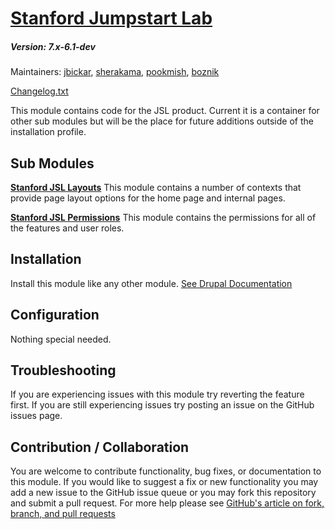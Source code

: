 # [Stanford Jumpstart Lab](https://github.com/SU-SWS/stanford_jumpstart_lab)
##### Version: 7.x-6.1-dev

Maintainers: [jbickar](https://github.com/jbickar), [sherakama](https://github.com/sherakama), [pookmish](https://github.com/pookmish), [boznik](https://github.com/boznik)

[Changelog.txt](CHANGELOG.txt)

This module contains code for the JSL product. Current it is a container for other sub modules but will be the place for future additions outside of the installation profile.


Sub Modules
---

**[Stanford JSL Layouts](modules/stanford_jsl_layouts)**
This module contains a number of contexts that provide page layout options for the home page and internal pages.

**[Stanford JSL Permissions](modules/stanford_jumpstart_lab_permissions)**
This module contains the permissions for all of the features and user roles.

Installation
---

Install this module like any other module. [See Drupal Documentation](https://drupal.org/documentation/install/modules-themes/modules-7)

Configuration
---

Nothing special needed.

Troubleshooting
---

If you are experiencing issues with this module try reverting the feature first. If you are still experiencing issues try posting an issue on the GitHub issues page.

Contribution / Collaboration
---

You are welcome to contribute functionality, bug fixes, or documentation to this module. If you would like to suggest a fix or new functionality you may add a new issue to the GitHub issue queue or you may fork this repository and submit a pull request. For more help please see [GitHub's article on fork, branch, and pull requests](https://help.github.com/articles/using-pull-requests)
